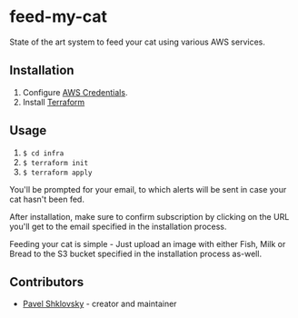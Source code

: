 # feed-my-cat

 State of the art system to feed your cat using various AWS services.

## Installation

1. Configure [AWS Credentials](https://docs.aws.amazon.com/sdk-for-java/v1/developer-guide/).
2. Install [Terraform](https://learn.hashicorp.com/terraform/getting-started/install.html)


## Usage

1. `$ cd infra`
2. `$ terraform init`
3. `$ terraform apply`

You'll be prompted for your email, to which alerts will be sent in case  your cat hasn't been fed.

After installation, make sure to confirm subscription by clicking on the URL you'll get to the email specified in the installation process.

Feeding your cat is simple - Just upload an image with either Fish, Milk or Bread to the S3 bucket specified in the installation process as-well.

## Contributors

- [Pavel Shklovsky](https://github.com/pab1it0) - creator and maintainer

